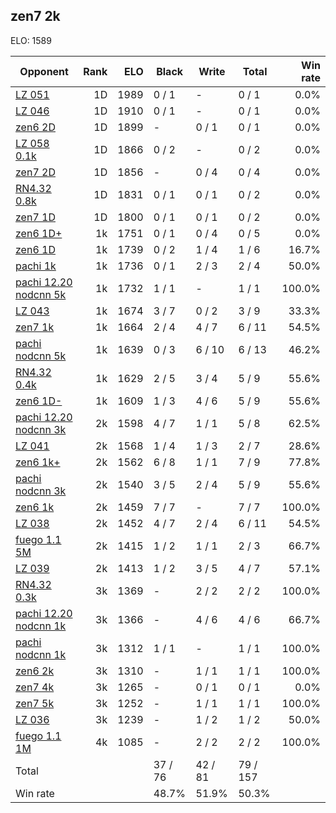 ## zen7 2k ##

ELO: 1589

Opponent | Rank | ELO | Black | Write | Total | Win rate
---------|-----:|----:|-------|-------|-------|-------:
[LZ 051](LZ%20051.md) | 1D | 1989 | 0 / 1 | - | 0 / 1 | 0.0%
[LZ 046](LZ%20046.md) | 1D | 1910 | 0 / 1 | - | 0 / 1 | 0.0%
[zen6 2D](zen6%202D.md) | 1D | 1899 | - | 0 / 1 | 0 / 1 | 0.0%
[LZ 058 0.1k](LZ%20058%200.1k.md) | 1D | 1866 | 0 / 2 | - | 0 / 2 | 0.0%
[zen7 2D](zen7%202D.md) | 1D | 1856 | - | 0 / 4 | 0 / 4 | 0.0%
[RN4.32 0.8k](RN4.32%200.8k.md) | 1D | 1831 | 0 / 1 | 0 / 1 | 0 / 2 | 0.0%
[zen7 1D](zen7%201D.md) | 1D | 1800 | 0 / 1 | 0 / 1 | 0 / 2 | 0.0%
[zen6 1D+](zen6%201D+.md) | 1k | 1751 | 0 / 1 | 0 / 4 | 0 / 5 | 0.0%
[zen6 1D](zen6%201D.md) | 1k | 1739 | 0 / 2 | 1 / 4 | 1 / 6 | 16.7%
[pachi 1k](pachi%201k.md) | 1k | 1736 | 0 / 1 | 2 / 3 | 2 / 4 | 50.0%
[pachi 12.20 nodcnn 5k](pachi%2012.20%20nodcnn%205k.md) | 1k | 1732 | 1 / 1 | - | 1 / 1 | 100.0%
[LZ 043](LZ%20043.md) | 1k | 1674 | 3 / 7 | 0 / 2 | 3 / 9 | 33.3%
[zen7 1k](zen7%201k.md) | 1k | 1664 | 2 / 4 | 4 / 7 | 6 / 11 | 54.5%
[pachi nodcnn 5k](pachi%20nodcnn%205k.md) | 1k | 1639 | 0 / 3 | 6 / 10 | 6 / 13 | 46.2%
[RN4.32 0.4k](RN4.32%200.4k.md) | 1k | 1629 | 2 / 5 | 3 / 4 | 5 / 9 | 55.6%
[zen6 1D-](zen6%201D-.md) | 1k | 1609 | 1 / 3 | 4 / 6 | 5 / 9 | 55.6%
[pachi 12.20 nodcnn 3k](pachi%2012.20%20nodcnn%203k.md) | 2k | 1598 | 4 / 7 | 1 / 1 | 5 / 8 | 62.5%
[LZ 041](LZ%20041.md) | 2k | 1568 | 1 / 4 | 1 / 3 | 2 / 7 | 28.6%
[zen6 1k+](zen6%201k+.md) | 2k | 1562 | 6 / 8 | 1 / 1 | 7 / 9 | 77.8%
[pachi nodcnn 3k](pachi%20nodcnn%203k.md) | 2k | 1540 | 3 / 5 | 2 / 4 | 5 / 9 | 55.6%
[zen6 1k](zen6%201k.md) | 2k | 1459 | 7 / 7 | - | 7 / 7 | 100.0%
[LZ 038](LZ%20038.md) | 2k | 1452 | 4 / 7 | 2 / 4 | 6 / 11 | 54.5%
[fuego 1.1 5M](fuego%201.1%205M.md) | 2k | 1415 | 1 / 2 | 1 / 1 | 2 / 3 | 66.7%
[LZ 039](LZ%20039.md) | 2k | 1413 | 1 / 2 | 3 / 5 | 4 / 7 | 57.1%
[RN4.32 0.3k](RN4.32%200.3k.md) | 3k | 1369 | - | 2 / 2 | 2 / 2 | 100.0%
[pachi 12.20 nodcnn 1k](pachi%2012.20%20nodcnn%201k.md) | 3k | 1366 | - | 4 / 6 | 4 / 6 | 66.7%
[pachi nodcnn 1k](pachi%20nodcnn%201k.md) | 3k | 1312 | 1 / 1 | - | 1 / 1 | 100.0%
[zen6 2k](zen6%202k.md) | 3k | 1310 | - | 1 / 1 | 1 / 1 | 100.0%
[zen7 4k](zen7%204k.md) | 3k | 1265 | - | 0 / 1 | 0 / 1 | 0.0%
[zen7 5k](zen7%205k.md) | 3k | 1252 | - | 1 / 1 | 1 / 1 | 100.0%
[LZ 036](LZ%20036.md) | 3k | 1239 | - | 1 / 2 | 1 / 2 | 50.0%
[fuego 1.1 1M](fuego%201.1%201M.md) | 4k | 1085 | - | 2 / 2 | 2 / 2 | 100.0%
Total | | | 37 / 76 | 42 / 81 | 79 / 157 | 
Win rate| | | 48.7% | 51.9% | 50.3% | 
